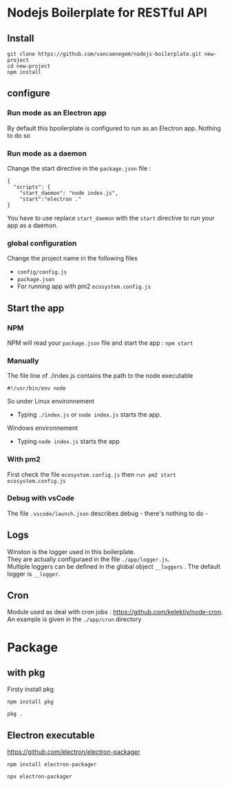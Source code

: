 # Nodejs Boilerplate for RESTful API

## Install

```
git clone https://github.com/vancaenegem/nodejs-boilerplate.git new-project
cd new-project
npm install
```

## configure

### Run mode as an Electron app
By default this bpoilerplate is configured to run as an Electron app. Nothing to do so

### Run mode as a daemon
Change the start directive in the ```package.json``` file :

```
{
  "scripts": {
    "start_daemon": "node index.js",
    "start":"electron ."
}
```
You have to use replace ```start_daemon``` with the ```start``` directive to run your app as a daemon.


### global configuration

Change the project name in the following files
- ```config/config.js```
- ```package.json```
- For running app with pm2 ```ecosystem.config.js```

## Start the app

### NPM

NPM will read your ```package.json``` file and start the app : 
```npm start```

### Manually

The file line of ./index.js contains the path to the node executable
```
#!/usr/bin/env node
```

So under Linux environnement
- Typing ```./index.js``` or ```node index.js``` starts the app.

Windows environnement
- Typing ```node index.js``` starts the app

### With pm2

First check the file ```ecosystem.config.js``` then ```run pm2 start ecosystem.config.js```

### Debug with vsCode

The file ```.vscode/launch.json``` describes debug - there's nothing to do -

## Logs

Winston is the logger used in this boilerplate.<br />
They are actually configuraed in the file ```./app/logger.js```.<br/>
Multiple loggers can be defined in the global object ```__loggers``` . The default logger is  ```__logger```.


## Cron
Module used as deal with cron jobs :
https://github.com/kelektiv/node-cron. <br />
An example is given in the ```./app/cron``` directory

# Package

## with pkg

Firsty install pkg

```npm install pkg```

```pkg .```

## Electron executable

https://github.com/electron/electron-packager

```npm install electron-packager```

```npx electron-packager```